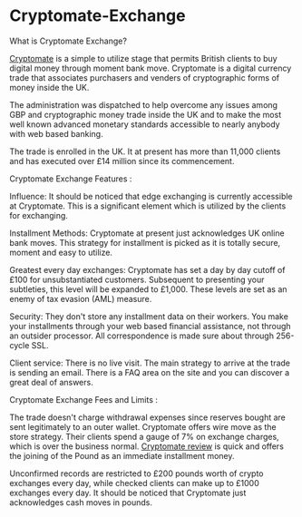 # Cryptomate-Exchange

What is Cryptomate Exchange? 

<a href="https://coinpedia.org/exchange/cryptomate/">Cryptomate</A> is a simple to utilize stage that permits British clients to buy digital money through moment bank move. Cryptomate is a digital currency trade that associates purchasers and venders of cryptographic forms of money inside the UK. 

The administration was dispatched to help overcome any issues among GBP and cryptographic money trade inside the UK and to make the most well known advanced monetary standards accessible to nearly anybody with web based banking. 

The trade is enrolled in the UK. It at present has more than 11,000 clients and has executed over £14 million since its commencement. 

Cryptomate Exchange Features :

Influence: It should be noticed that edge exchanging is currently accessible at Cryptomate. This is a significant element which is utilized by the clients for exchanging. 

Installment Methods: Cryptomate at present just acknowledges UK online bank moves. This strategy for installment is picked as it is totally secure, moment and easy to utilize. 

Greatest every day exchanges: Cryptomate has set a day by day cutoff of £100 for unsubstantiated customers. Subsequent to presenting your subtleties, this level will be expanded to £1,000. These levels are set as an enemy of tax evasion (AML) measure. 

Security: They don't store any installment data on their workers. You make your installments through your web based financial assistance, not through an outsider processor. All correspondence is made sure about through 256-cycle SSL. 

Client service: There is no live visit. The main strategy to arrive at the trade is sending an email. There is a FAQ area on the site and you can discover a great deal of answers.

Cryptomate Exchange Fees and Limits :

The trade doesn't charge withdrawal expenses since reserves bought are sent legitimately to an outer wallet. Cryptomate offers wire move as the store strategy. Their clients spend a gauge of 7% on exchange charges, which is over the business normal. <a href="https://coinpedia.org/exchange/cryptomate/">Cryptomate review</A> is quick and offers the joining of the Pound as an immediate installment money. 

Unconfirmed records are restricted to £200 pounds worth of crypto exchanges every day, while checked clients can make up to £1000 exchanges every day. It should be noticed that Cryptomate just acknowledges cash moves in pounds.
